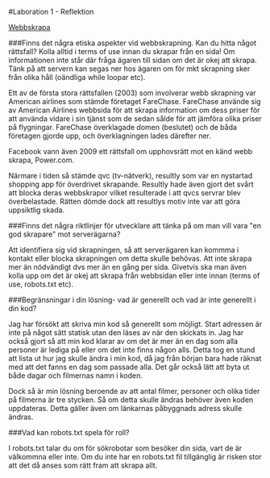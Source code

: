 #Laboration 1 - Reflektion

[Webbskrapa](http://anniesahlberg.se/Laboration1/)

###Finns det några etiska aspekter vid webbskrapning. Kan du hitta något rättsfall?
Kolla alltid i terms of use innan du skrapar från en sida! Om informationen inte står där fråga ägaren till sidan om det är okej att skrapa. Tänk på att servern kan segas ner hos ägaren om för mkt skrapning sker från olika håll (oändliga while loopar etc).

Ett av de första stora rättsfallen (2003) som involverar webb skrapning var American airlines som stämde företaget FareChase.
FareChase använde sig av American Airlines webbsida för att skrapa information om dess priser för att använda vidare i sin tjänst som de sedan sålde för att jämföra olika priser på flygningar. FareChase överklagade domen (beslutet) och de båda företagen gjorde upp, och överklagningen lades därefter ner.

Facebook vann även 2009 ett rättsfall om upphovsrätt mot en känd webb skrapa, Power.com.

Närmare i tiden så stämde qvc (tv-nätverk), resultly som var en nystartad shopping app för överdrivet skrapande.
Resultly hade även gjort det svårt att blocka deras webbskrapor vilket resulterade i att qvcs servrar blev överbelastade.
Rätten dömde dock att resultlys motiv inte var att göra uppsiktlig skada. 

###Finns det några riktlinjer för utvecklare att tänka på om man vill vara "en god skrapare" mot serverägarna?

Att identifiera sig vid skrapningen, så att serverägaren kan kommma i kontakt eller blocka skrapningen om detta skulle behövas. Att inte skrapa mer än nödvändigt dvs mer än en gång per sida. 
Givetvis ska man även kolla upp om det är okej att skrapa från webbsidan eller inte innan (terms of use, robots.txt etc). 

###Begränsningar i din lösning- vad är generellt och vad är inte generellt i din kod?

Jag har försökt att skriva min kod så generellt som möjligt. Start adressen är inte på något sätt statisk utan den läses av när den skickats in. Jag har också gjort så att min kod klarar av om det är mer än en dag som alla personer är lediga på eller om det inte finns någon alls. 
Detta tog en stund att lista ut hur jag skulle ändra i min kod, då jag från början bara hade räknat med att det fanns en dag som passade alla. Det går också lätt att byta ut både dagar och filmernas namn i koden.

Dock så är min lösning beroende av att antal filmer, personer och olika tider på filmerna är tre stycken. 
Så om detta skulle ändras behöver även koden uppdateras. Detta gäller även om länkarnas påbyggnads adress skulle ändras.


###Vad kan robots.txt spela för roll?

I robots.txt talar du om för sökrobotar som besöker din sida, vart de är välkommna eller inte.
Om du inte har en robots.txt fil tillgänglig är risken stor att det då anses som rätt fram att skrapa allt. 
